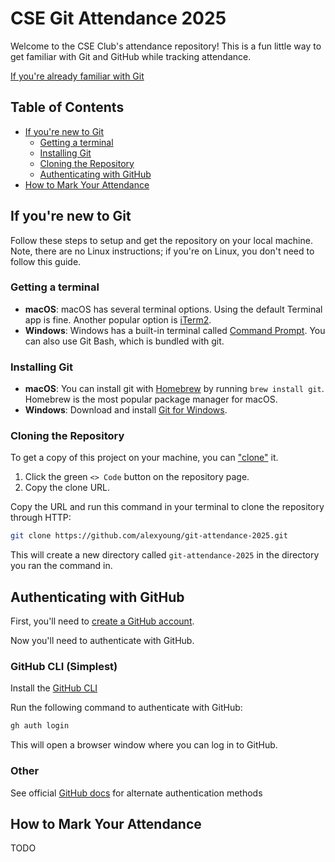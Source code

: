 # CSE Git Attendance 2025

Welcome to the CSE Club's attendance repository! This is a fun little way to get familiar with Git and GitHub while tracking attendance.

[If you're already familiar with Git](#how-to-mark-your-attendance)

## Table of Contents

- [If you're new to Git](#if-youre-new-to-git)
  - [Getting a terminal](#getting-a-terminal)
  - [Installing Git](#installing-git)
  - [Cloning the Repository](#cloning-the-repository)
  - [Authenticating with GitHub](#authenticating-with-github)
- [How to Mark Your Attendance](#how-to-mark-your-attendance)

## If you're new to Git

Follow these steps to setup and get the repository on your local machine. Note, there are no Linux instructions; if you're on Linux, you don't need to
follow this guide.

### Getting a terminal

- **macOS**: macOS has several terminal options. Using the default Terminal app is fine. Another popular option is [iTerm2](https://www.iterm2.com/).
- **Windows**: Windows has a built-in terminal called [Command Prompt](https://en.wikipedia.org/wiki/Cmd.exe). You can also use Git Bash, which is bundled with git.

### Installing Git

- **macOS**: You can install git with [Homebrew](https://brew.sh/) by running `brew install git`. Homebrew is the most popular package manager for macOS.
- **Windows**: Download and install [Git for Windows](https://git-scm.com/download/win).

### Cloning the Repository

To get a copy of this project on your machine, you can ["clone"](https://www.atlassian.com/git/tutorials/setting-up-a-repository/git-clone) it.

1. Click the green `<> Code` button on the repository page.
2. Copy the clone URL.

Copy the URL and run this command in your terminal to clone the repository through HTTP:
```bash
git clone https://github.com/alexyoung/git-attendance-2025.git
```
This will create a new directory called `git-attendance-2025` in the directory you ran the command in.

## Authenticating with GitHub

First, you'll need to [create a GitHub account](https://github.com/join).

Now you'll need to authenticate with GitHub.

### GitHub CLI (Simplest)

Install the [GitHub CLI](https://cli.github.com/)

Run the following command to authenticate with GitHub:

```bash
gh auth login
```

This will open a browser window where you can log in to GitHub.

### Other

See official [GitHub docs](https://docs.github.com/en/authentication/keeping-your-account-and-data-secure/about-authentication-to-github#authenticating-with-the-command-line) for alternate authentication methods

## How to Mark Your Attendance

TODO

